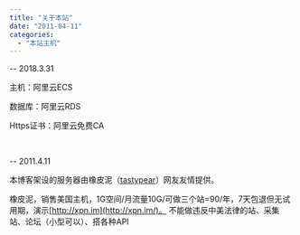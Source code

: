 ```yaml
---
title: "关于本站"
date: "2011-04-11"
categories: 
  - "本站主机"
---
```


\-- 2018.3.31

主机：阿里云ECS

数据库：阿里云RDS

Https证书：阿里云免费CA

 

\-- 2011.4.11

本博客架设的服务器由橡皮泥（[tastypear](http://xpn.im/ "author")）网友友情提供。

橡皮泥，销售美国主机，1G空间/月流量10G/可做三个站=90/年，7天包退但无试用期，演示[http://xpn.im](http://xpn.im/)。 不能做违反中美法律的站、采集站、论坛（小型可以）、搭各种API
